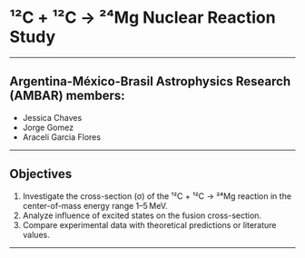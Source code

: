 # ¹²C + ¹²C → ²⁴Mg Nuclear Reaction Study

---

## Argentina-México-Brasil Astrophysics Research (AMBAR) members:
- Jessica Chaves
- Jorge Gomez
- Araceli Garcia Flores

---

## Objectives
1. Investigate the cross-section (σ) of the ¹²C + ¹²C → ²⁴Mg reaction in the center-of-mass energy range 1–5 MeV.
2. Analyze influence of excited states on the fusion cross-section.
3. Compare experimental data with theoretical predictions or literature values.

---

